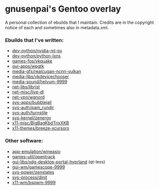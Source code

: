 # gnusenpai's Gentoo overlay
A personal collection of ebuilds that I maintain.
Credits are in the copyright notice of each and sometimes also in metadata.xml.

### Ebuilds that I've written:
- [dev-python/nvidia-ml-py](dev-python/nvidia-ml-py)
- [dev-python/python-lxns](dev-python/python-lxns)
- [games-fps/vkquake](games-fps/vkquake)
- [gui-apps/wpgtk](gui-apps/wpgtk)
- [media-gfx/realcugan-ncnn-vulkan](media-gfx/realcugan-ncnn-vulkan)
- [media-libs/vkdevicechooser](media-libs/vkdevicechooser)
- [media-sound/helvum-9999](media-sound/helvum)
- [net-libs/librist](net-libs/librist)
- [net-misc/live-dl](net-misc/live-dl)
- [net-vpn/wgnord](net-vpn/wgnord)
- [sys-apps/bubblejail](sys-apps/bubblejail)
- [sys-auth/pam_rundir](sys-auth/pam_rundir)
- [sys-auth/turnstile](sys-auth/turnstile)
- [sys-kernel/zenergy](sys-kernel/zenergy)
- [x11-misc/BigBagKbdTrixXKB](x11-misc/BigBagKbdTrixXKB)
- [x11-themes/breeze-xcursors](x11-themes/breeze-xcursors)

### Other software:
- [app-emulation/wineasio](app-emulation/wineasio)
- [games-util/opentrack](games-util/opentrack)
- [gui-libs/xdg-desktop-portal-hyprland](gui-libs/xdg-desktop-portal-hyprland) (qt-less)
- [gui-wm/gamescope-9999](gui-wm/gamescope)
- [sys-power/zenstates](sys-power/zenstates)
- [sys-process/dinit](sys-process/dinit)
- [x11-wm/bspwm-9999](x11-wm/bspwm)
